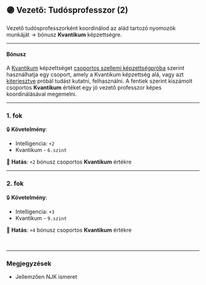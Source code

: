 ## 🟣 Vezető: Tudósprofesszor (2)

Vezető tudósprofesszorként koordinálod az alád tartozó nyomozók munkáját → bónusz **Kvantikum** képzettségre.

---
#### Bónusz

A [Kvantikum](../kepzettsegek.szekunder/kvantikum.md) képzettséget [csoportos szellemi képzettségpróba](../030_07_01_csoportos_kepzettsegproba.md#️-2-csoportos-szellemi-képzettségpróba) szerint használhatja egy csoport, amely a Kvantikum képzettség alá, vagy azt [kiterjesztve](../kepzettsegek.szekunder/lexikum.md#norm%C3%A1l-kiterjeszt%C3%A9s) próbál tudást kutatni, felhasználni. A fentiek szerint kiszámolt csoportos **Kvantikum** értéket egy jó vezető professzor képes koordinálásával megemelni.

---
### 1. fok

🔒 **Követelmény**:
- Intelligencia: `+2`
- Kvantikum - `6.szint`

🌟 **Hatás**: `+2` bónusz csoportos **Kvantikum** értékre

---
### 2. fok

🔒 **Követelmény**:
- Intelligencia: `+3`
- Kvantikum - `9.szint`

🌟 **Hatás**: `+4` bónusz csoportos **Kvantikum** értékre

<br />

---
### Megjegyzések

- Jellemzően NJK ismeret
